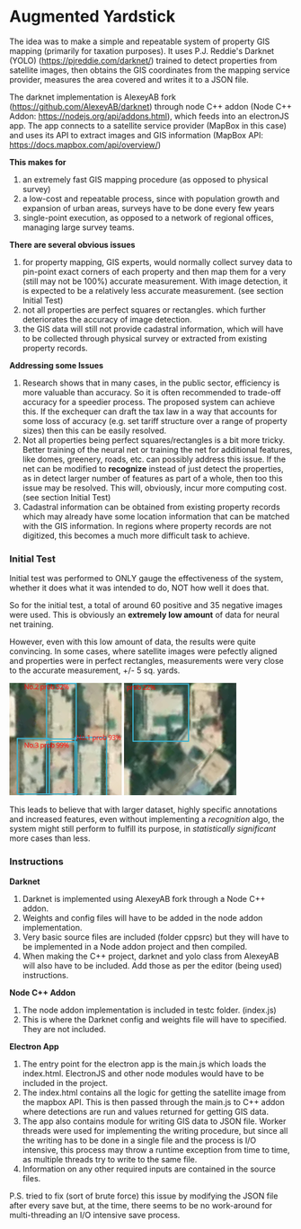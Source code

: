 # Augmented Yardstick

The idea was to make a simple and repeatable system of property GIS mapping (primarily for taxation purposes). It uses P.J. Reddie's Darknet (YOLO) (https://pjreddie.com/darknet/) trained to detect properties from satellite images, then obtains the GIS coordinates from the mapping service provider, measures the area covered and writes it to a JSON file. 

The darknet implementation is AlexeyAB fork (https://github.com/AlexeyAB/darknet) through node C++ addon (Node C++ Addon: https://nodejs.org/api/addons.html), which feeds into an electronJS app. The app connects to a satellite service provider (MapBox in this case) and uses its API to extract images and GIS information (MapBox API: https://docs.mapbox.com/api/overview/)

**This makes for**
1. an extremely fast GIS mapping procedure (as opposed to physical survey)
2. a low-cost and repeatable process, since with population growth and expansion of urban areas, surveys have to be done every few years
3. single-point execution, as opposed to a network of regional offices, managing large survey teams.

**There are several obvious issues**
1. for property mapping, GIS experts, would normally collect survey data to pin-point exact corners of each property and then map them for a very (still may not be 100%) accurate measurement. With image detection, it is expected to be a relatively less accurate measurement. (see section Initial Test)
2. not all properties are perfect squares or rectangles. which further deteriorates the accuracy of image detection.
3. the GIS data will still not provide cadastral information, which will have to be collected through physical survey or extracted from existing property records.

**Addressing some Issues**
1. Research shows that in many cases, in the public sector, efficiency is more valuable than accuracy. So it is often recommended to trade-off accuracy for a speedier process. The proposed system can achieve this. If the exchequer can draft the tax law in a way that accounts for some loss of accuracy (e.g. set tariff structure over a range of property sizes) then this can be easily resolved.
2. Not all properties being perfect squares/rectangles is a bit more tricky. Better training of the neural net or training the net for additional features, like domes, greenery, roads, etc. can possibly address this issue. If the net can be modified to **recognize** instead of just detect the properties, as in detect larger number of features as part of a whole, then too this issue may be resolved. This will, obviously, incur more computing cost. (see section Initial Test)
3. Cadastral information can be obtained from existing property records which may already have some location information that can be matched with the GIS information. In regions where property records are not digitized, this becomes a much more difficult task to achieve.

### Initial Test

Initial test was performed to ONLY gauge the effectiveness of the system, whether it does what it was intended to do, NOT how well it does that.

So for the initial test, a total of around 60 positive and 35 negative images were used. This is obviously an **extremely low amount** of data for neural net training.

However, even with this low amount of data, the results were quite convincing. In some cases, where satellite images were pefectly aligned and properties were in perfect rectangles, measurements were very close to the accurate measurement, +/- 5 sq. yards.

![Screenshot](img49.png)    ![Screenshot](img51.png)

This leads to believe that with larger dataset, highly specific annotations and increased features, even without implementing a *recognition* algo, the system might still perform to fulfill its purpose, in *statistically significant* more cases than less.

### Instructions

**Darknet**

1. Darknet is implemented using AlexeyAB fork through a Node C++ addon.
2. Weights and config files will have to be added in the node addon implementation.
3. Very basic source files are included (folder cppsrc) but they will have to be implemented in a Node addon project and then compiled.
4. When making the C++ project, darknet and yolo class from AlexeyAB will also have to be included. Add those as per the editor (being used) instructions.

**Node C++ Addon**

1. The node addon implementation is included in testc folder. (index.js)
2. This is where the Darknet config and weights file will have to specified. They are not included.

**Electron App**

1. The entry point for the electron app is the main.js which loads the index.html. ElectronJS and other node modules would have to be included in the project. 
2. The index.html contains all the logic for getting the satellite image from the mapbox API. This is then passed through the main.js to C++ addon where detections are run and values returned for getting GIS data.
3. The app also contains module for writing GIS data to JSON file. Worker threads were used for implementing the writing procedure, but since all the writing has to be done in a single file and the process is I/O intensive, this process may throw a runtime exception from time to time, as multiple threads try to write to the same file.
4. Information on any other required inputs are contained in the source files.

P.S. tried to fix (sort of brute force) this issue by modifying the JSON file after every save but, at the time, there seems to be no work-around for multi-threading an I/O intensive save process.



